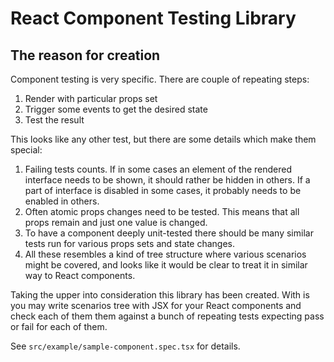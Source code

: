 # React Component Testing Library

## The reason for creation

Component testing is very specific. There are couple of repeating steps:
1) Render with particular props set
2) Trigger some events to get the desired state
3) Test the result

This looks like any other test, but there are some details which make them special:
1) Failing tests counts. If in some cases an element of the rendered interface needs to be shown,
it should rather be hidden in others. If a part of interface is disabled in some cases, it probably needs to be enabled
in others.
2) Often atomic props changes need to be tested. This means that all props remain and just one value is changed.
3) To have a component deeply unit-tested there should be many similar tests run for various props sets and state
changes.
4) All these resembles a kind of tree structure where various scenarios might be covered, and looks like it would be
clear to treat it in similar way to React components. 

Taking the upper into consideration this library has been created. With is you may write scenarios tree with JSX for
your React components and check each of them them against a bunch of repeating tests expecting pass or fail for each of
them.

See `src/example/sample-component.spec.tsx` for details.

